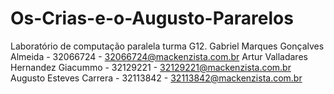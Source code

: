 # Os-Crias-e-o-Augusto-Pararelos
Laboratório de computação paralela turma G12.
Gabriel Marques Gonçalves Almeida - 32066724 - 32066724@mackenzista.com.br
Artur Valladares Hernandez Giacummo - 32129221 - 32129221@mackenzista.com.br
Augusto Esteves Carrera - 32113842 -  32113842@mackenzista.com.br
